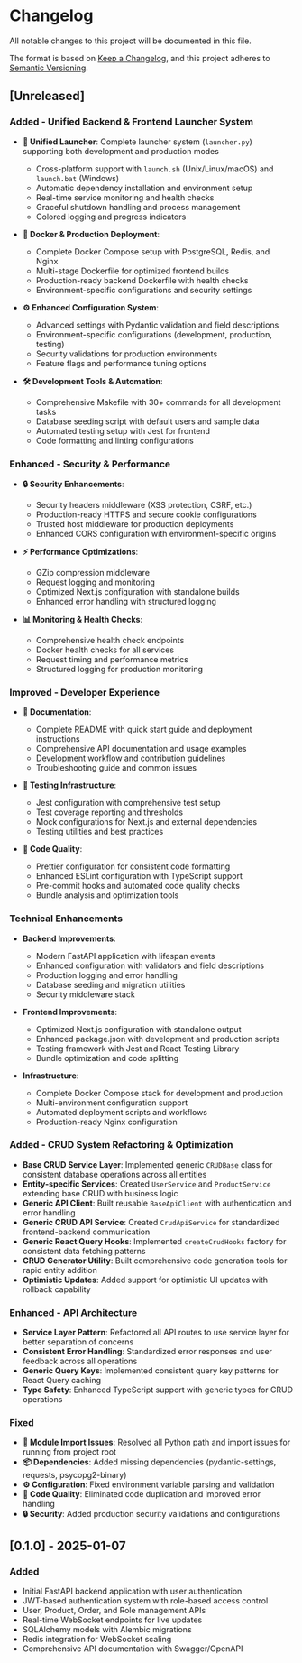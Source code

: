 # Changelog

All notable changes to this project will be documented in this file.

The format is based on [Keep a Changelog](https://keepachangelog.com/en/1.0.0/),
and this project adheres to [Semantic Versioning](https://semver.org/spec/v2.0.0.html).

## [Unreleased]

### Added - Unified Backend & Frontend Launcher System

- **🚀 Unified Launcher**: Complete launcher system (`launcher.py`) supporting both development and production modes

  - Cross-platform support with `launch.sh` (Unix/Linux/macOS) and `launch.bat` (Windows)
  - Automatic dependency installation and environment setup
  - Real-time service monitoring and health checks
  - Graceful shutdown handling and process management
  - Colored logging and progress indicators

- **🐳 Docker & Production Deployment**:

  - Complete Docker Compose setup with PostgreSQL, Redis, and Nginx
  - Multi-stage Dockerfile for optimized frontend builds
  - Production-ready backend Dockerfile with health checks
  - Environment-specific configurations and security settings

- **⚙️ Enhanced Configuration System**:

  - Advanced settings with Pydantic validation and field descriptions
  - Environment-specific configurations (development, production, testing)
  - Security validations for production environments
  - Feature flags and performance tuning options

- **🛠️ Development Tools & Automation**:
  - Comprehensive Makefile with 30+ commands for all development tasks
  - Database seeding script with default users and sample data
  - Automated testing setup with Jest for frontend
  - Code formatting and linting configurations

### Enhanced - Security & Performance

- **🔒 Security Enhancements**:

  - Security headers middleware (XSS protection, CSRF, etc.)
  - Production-ready HTTPS and secure cookie configurations
  - Trusted host middleware for production deployments
  - Enhanced CORS configuration with environment-specific origins

- **⚡ Performance Optimizations**:

  - GZip compression middleware
  - Request logging and monitoring
  - Optimized Next.js configuration with standalone builds
  - Enhanced error handling with structured logging

- **📊 Monitoring & Health Checks**:
  - Comprehensive health check endpoints
  - Docker health checks for all services
  - Request timing and performance metrics
  - Structured logging for production monitoring

### Improved - Developer Experience

- **📖 Documentation**:

  - Complete README with quick start guide and deployment instructions
  - Comprehensive API documentation and usage examples
  - Development workflow and contribution guidelines
  - Troubleshooting guide and common issues

- **🧪 Testing Infrastructure**:

  - Jest configuration with comprehensive test setup
  - Test coverage reporting and thresholds
  - Mock configurations for Next.js and external dependencies
  - Testing utilities and best practices

- **🎨 Code Quality**:
  - Prettier configuration for consistent code formatting
  - Enhanced ESLint configuration with TypeScript support
  - Pre-commit hooks and automated code quality checks
  - Bundle analysis and optimization tools

### Technical Enhancements

- **Backend Improvements**:

  - Modern FastAPI application with lifespan events
  - Enhanced configuration with validators and field descriptions
  - Production logging and error handling
  - Database seeding and migration utilities
  - Security middleware stack

- **Frontend Improvements**:

  - Optimized Next.js configuration with standalone output
  - Enhanced package.json with development and production scripts
  - Testing framework with Jest and React Testing Library
  - Bundle optimization and code splitting

- **Infrastructure**:
  - Complete Docker Compose stack for development and production
  - Multi-environment configuration support
  - Automated deployment scripts and workflows
  - Production-ready Nginx configuration

### Added - CRUD System Refactoring & Optimization

- **Base CRUD Service Layer**: Implemented generic `CRUDBase` class for consistent database operations across all entities
- **Entity-specific Services**: Created `UserService` and `ProductService` extending base CRUD with business logic
- **Generic API Client**: Built reusable `BaseApiClient` with authentication and error handling
- **Generic CRUD API Service**: Created `CrudApiService` for standardized frontend-backend communication
- **Generic React Query Hooks**: Implemented `createCrudHooks` factory for consistent data fetching patterns
- **CRUD Generator Utility**: Built comprehensive code generation tools for rapid entity addition
- **Optimistic Updates**: Added support for optimistic UI updates with rollback capability

### Enhanced - API Architecture

- **Service Layer Pattern**: Refactored all API routes to use service layer for better separation of concerns
- **Consistent Error Handling**: Standardized error responses and user feedback across all operations
- **Generic Query Keys**: Implemented consistent query key patterns for React Query caching
- **Type Safety**: Enhanced TypeScript support with generic types for CRUD operations

### Fixed

- **🔧 Module Import Issues**: Resolved all Python path and import issues for running from project root
- **📦 Dependencies**: Added missing dependencies (pydantic-settings, requests, psycopg2-binary)
- **⚙️ Configuration**: Fixed environment variable parsing and validation
- **🐛 Code Quality**: Eliminated code duplication and improved error handling
- **🔒 Security**: Added production security validations and configurations

## [0.1.0] - 2025-01-07

### Added

- Initial FastAPI backend application with user authentication
- JWT-based authentication system with role-based access control
- User, Product, Order, and Role management APIs
- Real-time WebSocket endpoints for live updates
- SQLAlchemy models with Alembic migrations
- Redis integration for WebSocket scaling
- Comprehensive API documentation with Swagger/OpenAPI
